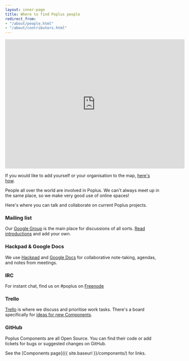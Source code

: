 ```yaml
---
layout: inner-page
title: Where to find Poplus people
redirect_from:
- "/about/people.html"
- "/about/contributors.html"
---
```


<iframe src="https://mapsengine.google.com/map/u/0/embed?mid=zIRpJTfhUk3U.kz3_0IC6HoQ4" frameborder="0" height="420" width="583"></iframe>

If you would like to add yourself or your organisation to the map, [here's how](https://github.com/ciudadanointeligente/home-poplus/wiki).

People all over the world are involved in Poplus. We can't always meet up in the same place, so we make very good use of online spaces!

Here's where you can talk and collaborate on current Poplus projects.

### Mailing list

Our [Google Group](https://groups.google.com/forum/#!forum/poplus) is the main place for discussions of all sorts.
[Read introductions](https://groups.google.com/forum/#!topic/poplus/FAAmhwOosns)
and add your own.

### Hackpad & Google Docs

We use [Hackpad](https://popluscon.hackpad.com/) and 
[Google Docs](https://drive.google.com/open?id=0B7hmVl0vhGLVOFd4WEg5RUxNek0&authuser=0)
for collaborative note-taking, agendas, and notes from meetings.

### IRC

For instant chat, find us on #poplus on [Freenode](https://webchat.freenode.net/)

### Trello

[Trello](https://trello.com) is where we discuss and prioritise work tasks. There's a board specifically for [ideas for new Components](https://trello.com/b/5gGF4xrJ/ideas-for-new-poplus-components).

### GitHub

Poplus Components are all Open Source. You can find their code or add tickets for bugs or suggested changes on GitHub.

See the [Components page]({{ site.baseurl }}/components/) for links.
